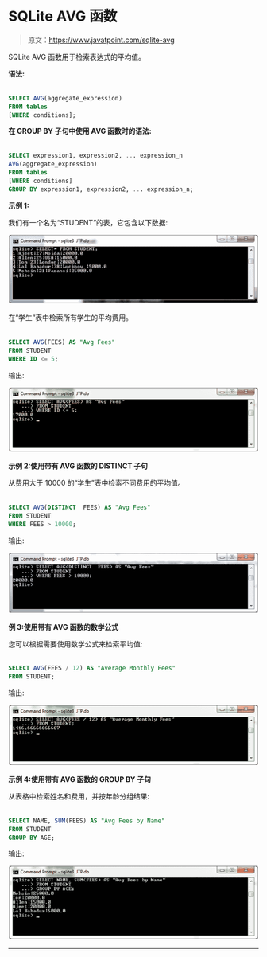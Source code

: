 # SQLite AVG 函数

> 原文：<https://www.javatpoint.com/sqlite-avg>

SQLite AVG 函数用于检索表达式的平均值。

**语法:**

```sql

SELECT AVG(aggregate_expression)
FROM tables
[WHERE conditions]; 

```

**在 GROUP BY 子句中使用 AVG 函数时的语法:**

```sql

SELECT expression1, expression2, ... expression_n
AVG(aggregate_expression)
FROM tables
[WHERE conditions]
GROUP BY expression1, expression2, ... expression_n; 

```

**示例 1:**

我们有一个名为“STUDENT”的表，它包含以下数据:

![Sqlite Avg function 1](img/54c5940782fafa0a9943922a22ba0a0c.png)

在“学生”表中检索所有学生的平均费用。

```sql

SELECT AVG(FEES) AS "Avg Fees"
FROM STUDENT
WHERE ID <= 5; 

```

输出:

![Sqlite Avg function 2](img/3789cdee3234b5f6353ae5ce4e560836.png)

**示例 2:使用带有 AVG 函数的 DISTINCT 子句**

从费用大于 10000 的“学生”表中检索不同费用的平均值。

```sql

SELECT AVG(DISTINCT  FEES) AS "Avg Fees"
FROM STUDENT
WHERE FEES > 10000; 

```

输出:

![Sqlite Avg function 3](img/7eefc1e82f5799bece566f5d76ed61da.png)

**例 3:使用带有 AVG 函数的数学公式**

您可以根据需要使用数学公式来检索平均值:

```sql

SELECT AVG(FEES / 12) AS "Average Monthly Fees"
FROM STUDENT;

```

输出:

![Sqlite Avg function 4](img/5ff194bd5cc788763e40ed4e8fee9a67.png)

**示例 4:使用带有 AVG 函数的 GROUP BY 子句**

从表格中检索姓名和费用，并按年龄分组结果:

```sql

SELECT NAME, SUM(FEES) AS "Avg Fees by Name"
FROM STUDENT
GROUP BY AGE;

```

输出:

![Sqlite Avg function 5](img/a1cda8ed24a187384ee13c7a1904ac6f.png)

* * *